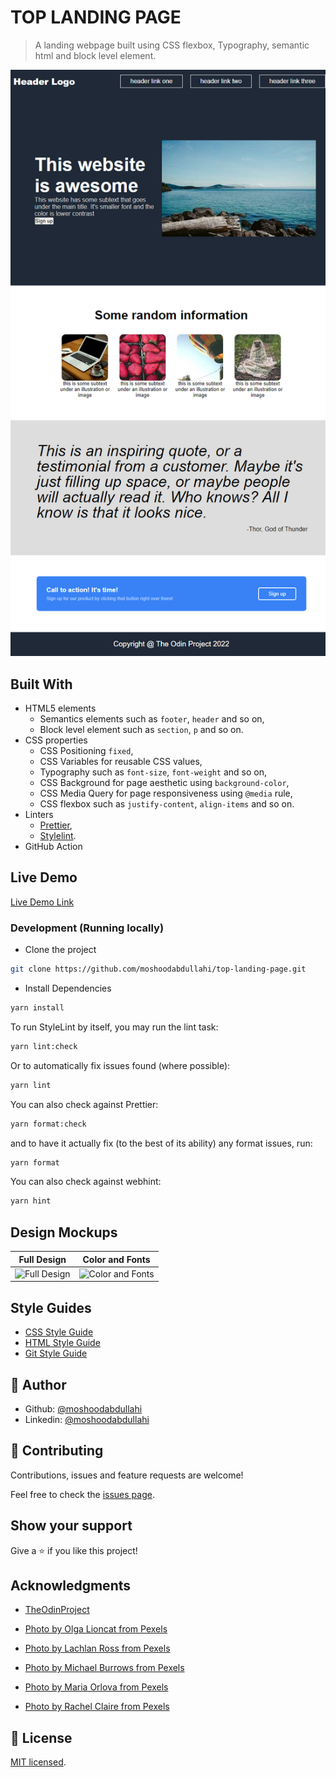 # TOP LANDING PAGE

> A landing webpage built using CSS flexbox, Typography, semantic html and block level element.

![screenshot](./top-add-landing-page.netlify.app.png)

## Built With

- HTML5 elements
  - Semantics elements such as `footer`, `header` and so on,
  - Block level element such as `section`, `p` and so on.
- CSS properties
  - CSS Positioning `fixed`,
  - CSS Variables for reusable CSS values,
  - Typography such as `font-size`, `font-weight` and so on,
  - CSS Background for page aesthetic using `background-color`,
  - CSS Media Query for page responsiveness using `@media` rule,
  - CSS flexbox such as `justify-content`, `align-items` and so on.
- Linters
  - [Prettier](https://prettier.io/),
  - [Stylelint](https://stylelint.io/).
- GitHub Action

## Live Demo

[Live Demo Link](https://top-add-landing-page.netlify.app/)

### Development (Running locally)

- Clone the project

```bash
git clone https://github.com/moshoodabdullahi/top-landing-page.git
```

- Install Dependencies

```bash
yarn install
```

To run StyleLint by itself, you may run the lint task:

```bash
yarn lint:check
```

Or to automatically fix issues found (where possible):

```bash
yarn lint
```

You can also check against Prettier:

```bash
yarn format:check
```

and to have it actually fix (to the best of its ability) any format issues, run:

```bash
yarn format
```

You can also check against webhint:

```bash
yarn hint
```

## Design Mockups

|                                                                       Full Design                                                                        |                                                                       Color and Fonts                                                                        |
| :------------------------------------------------------------------------------------------------------------------------------------------------------: | :----------------------------------------------------------------------------------------------------------------------------------------------------------: |
| ![Full Design](https://cdn.statically.io/gh/TheOdinProject/curriculum/81a5d553f4073e593d23a6ab00d50eef8620796d/foundations/html_css/project/imgs/01.png) | ![Color and Fonts](https://cdn.statically.io/gh/TheOdinProject/curriculum/81a5d553f4073e593d23a6ab00d50eef8620796d/foundations/html_css/project/imgs/02.png) |

## Style Guides

- [CSS Style Guide](http://udacity.github.io/frontend-nanodegree-styleguide/css.html)
- [HTML Style Guide](http://udacity.github.io/frontend-nanodegree-styleguide/index.html)
- [Git Style Guide](https://udacity.github.io/git-styleguide/)

## 👤 Author

- Github: [@moshoodabdullahi](https://github.com/moshoodabdullahi)
- Linkedin: [@moshoodabdullahi](https://www.linkedin.com/in/moshoodabdullahi/)

## 🤝 Contributing

Contributions, issues and feature requests are welcome!

Feel free to check the [issues page](../../issues).

## Show your support

Give a ⭐️ if you like this project!

## Acknowledgments

- [TheOdinProject](https://www.theodinproject.com/paths/foundations/courses/foundations)


- [Photo by Olga Lioncat from Pexels](https://www.pexels.com/photo/modern-skyscrapers-near-calm-river-7245326/)
- [Photo by Lachlan  Ross from Pexels](https://www.pexels.com/photo/rocky-cliff-washed-by-stormy-sea-on-gloomy-weather-7084179/)
- [Photo by Michael Burrows from Pexels](https://www.pexels.com/photo/rocky-coast-of-wavy-ocean-7147865/)
- [Photo by Maria Orlova from Pexels](https://www.pexels.com/photo/rocky-cliff-above-azure-sea-4913429/)
- [Photo by Rachel Claire from Pexels](https://www.pexels.com/photo/stony-coastline-near-rippling-sea-4992762/)

## 📝 License

[MIT licensed](./LICENSE).
